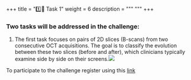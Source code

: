 +++
title = "1️⃣🎯 Task 1"
weight = 6
description = """ """
+++

### Two tasks will be addressed in the challenge:

1.  The first task focuses on pairs of 2D slices (B-scans) from two consecutive OCT acquisitions. The goal is to classify the evolution between these two slices (before and after), which clinicians typically examine side by side on their screens.![](https://rumc-gcorg-p-public.s3.amazonaws.com/i/2024/04/05/mario_task_1_gray_bg.png)

To participate to the challenge register using this [link]()